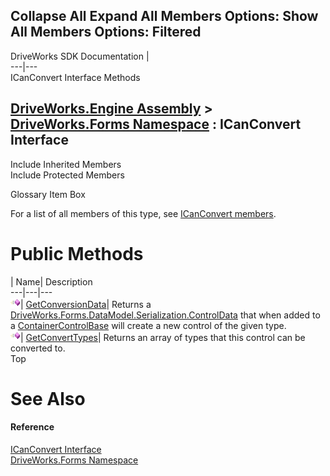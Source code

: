 Collapse All Expand All Members Options: Show All  Members Options: Filtered   
---  
DriveWorks SDK Documentation  |   
---|---  
ICanConvert Interface Methods   
  
[DriveWorks.Engine Assembly](topic2156.md) > [DriveWorks.Forms Namespace](topic7266.md) : ICanConvert Interface  
---  
  
Include Inherited Members    
Include Protected Members    


Glossary Item Box

For a list of all members of this type, see [ICanConvert members](topic7269.md).

# Public Methods

| Name| Description  
---|---|---  
![ Method](dotnetimages/Method.gif)| [GetConversionData](topic7273.md)| Returns a [DriveWorks.Forms.DataModel.Serialization.ControlData](topic9593.md) that when added to a [ContainerControlBase](topic7684.md) will create a new control of the given type.   
![ Method](dotnetimages/Method.gif)| [GetConvertTypes](topic7274.md)| Returns an array of types that this control can be converted to.   
Top

# See Also

#### Reference

[ICanConvert Interface](topic7268.md)   
[DriveWorks.Forms Namespace](topic7266.md)


